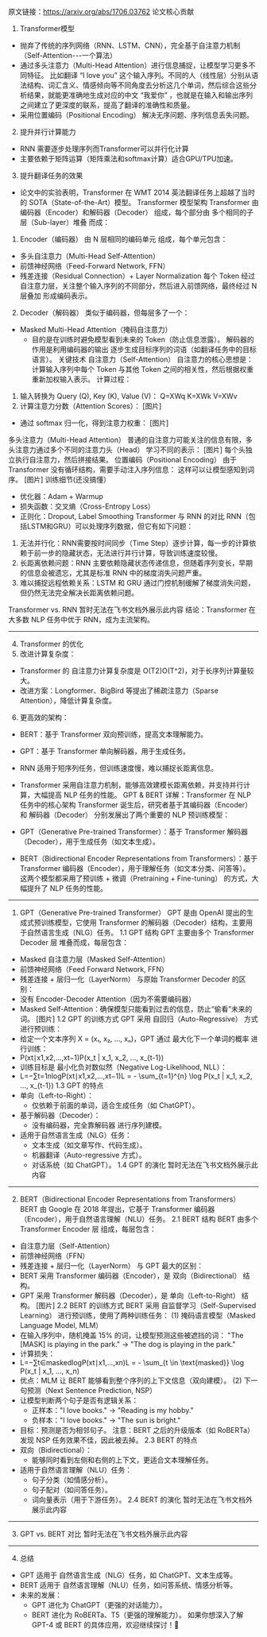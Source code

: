原文链接：https://arxiv.org/abs/1706.03762
论文核心贡献
1. Transformer模型
- 抛弃了传统的序列网络（RNN、LSTM、CNN），完全基于自注意力机制（Self-Attention---一个算法）
- 通过多头注意力（Multi-Head Attention）进行信息捕捉，让模型学习更多不同特征。
比如翻译 “I love you” 这个输入序列。不同的人（线性层）分别从语法结构、词汇含义、情感倾向等不同角度去分析这几个单词，然后综合这些分析结果，就能更准确地生成对应的中文 “我爱你” ，也就是在输入和输出序列之间建立了更深度的联系，提高了翻译的准确性和质量。
- 采用位置编码（Positional Encoding） 解决无序问题、序列信息丢失问题。
2. 提升并行计算能力
- RNN 需要逐步处理序列而Transformer可以并行化计算
- 主要依赖于矩阵运算（矩阵乘法和softmax计算）适合GPU/TPU加速。
3. 提升翻译任务的效果
- 论文中的实验表明，Transformer 在 WMT 2014 英法翻译任务上超越了当时的 SOTA（State-of-the-Art）模型。
Transformer 模型架构
Transformer 由 编码器（Encoder）和解码器（Decoder） 组成，每个部分由 多个相同的子层（Sub-layer）堆叠 而成：
1. Encoder（编码器）
由 N 层相同的编码单元 组成，每个单元包含：
- 多头自注意力（Multi-Head Self-Attention）
- 前馈神经网络（Feed-Forward Network, FFN）
- 残差连接（Residual Connection）+ Layer Normalization
每个 Token 经过 自注意力层，关注整个输入序列的不同部分，然后进入前馈网络，最终经过 N 层叠加 形成编码表示。
2. Decoder（解码器）
类似于编码器，但每层多了一个：
- Masked Multi-Head Attention（掩码自注意力）
  - 目的是在训练时避免模型看到未来的 Token（防止信息泄露）。
解码器的作用是利用编码器的输出 逐步生成目标序列的词语（如翻译任务中的目标语言）。
关键技术
自注意力（Self-Attention）
自注意力的核心思想是：计算输入序列中每个 Token 与其他 Token 之间的相关性，然后根据权重重新加权输入表示。
计算过程：
1. 输入转换为 Query (Q), Key (K), Value (V)：
Q=XWq K=XWk  V=XWv
2. 计算注意力分数（Attention Scores）：
[图片]
- 通过 softmax 归一化，得到注意力权重：
[图片]

多头注意力（Multi-Head Attention）
普通的自注意力可能关注的信息有限，多头注意力通过多个不同的注意力头（Head） 学习不同的表示：
[图片]
每个头独立执行自注意力，然后拼接结果。
位置编码（Positional Encoding）
由于 Transformer 没有循环结构，需要手动注入序列信息：
这样可以让模型感知到词序。
[图片]
训练细节(还没搞懂）
- 优化器：Adam + Warmup
- 损失函数：交叉熵（Cross-Entropy Loss）
- 正则化：Dropout, Label Smoothing
Transformer 与 RNN 的对比
RNN（包括LSTM和GRU）可以处理序列数据，但它有如下问题：
1. 无法并行化：RNN需要按时间同步（Time Step）逐步计算，每一步的计算依赖于前一步的隐藏状态，无法进行并行计算，导致训练速度较慢。
2. 长距离依赖问题：RNN 主要依赖隐藏状态传递信息，但随着序列变长，早期的信息会被遗忘，尤其是标准 RNN 中的梯度消失问题严重。
3. 难以捕捉远程依赖关系：LSTM 和 GRU 通过门控机制缓解了梯度消失问题，但仍然无法完全解决长距离依赖问题。

Transformer vs. RNN
暂时无法在飞书文档外展示此内容
结论：Transformer 在大多数 NLP 任务中优于 RNN，成为主流架构。

---
4. Transformer 的优化
5. 改进计算复杂度：
  - Transformer 的 自注意力计算复杂度是 O(T2)O(T^2)，对于长序列计算量较大。
  - 改进方案：Longformer、BigBird 等提出了稀疏注意力（Sparse Attention），降低计算复杂度。
6. 更高效的架构：
  - BERT：基于 Transformer 双向预训练，提高文本理解能力。
  - GPT：基于 Transformer 单向解码器，用于生成任务。

- RNN 适用于短序列任务，但训练速度慢，难以捕捉长距离信息。
- Transformer 采用自注意力机制，能够高效建模长距离依赖，并支持并行计算，大幅提高 NLP 任务的性能。
GPT & BERT 详解：Transformer 在 NLP 任务中的核心架构
Transformer 诞生后，研究者基于其编码器（Encoder） 和 解码器（Decoder） 分别发展出了两个重要的 NLP 预训练模型：
- GPT（Generative Pre-trained Transformer）：基于 Transformer 解码器（Decoder），用于生成任务（如文本生成）。
- BERT（Bidirectional Encoder Representations from Transformers）：基于 Transformer 编码器（Encoder），用于理解任务（如文本分类、问答等）。
这两个模型都采用了预训练 + 微调（Pretraining + Fine-tuning） 的方式，大幅提升了 NLP 任务的性能。

---
1. GPT（Generative Pre-trained Transformer）
GPT 是由 OpenAI 提出的生成式预训练模型，它使用 Transformer 的解码器（Decoder）结构，主要用于自然语言生成（NLG）任务。
1.1 GPT 结构
GPT 主要由多个 Transformer Decoder 层 堆叠而成，每层包含：
- Masked 自注意力层（Masked Self-Attention）
- 前馈神经网络（Feed Forward Network, FFN）
- 残差连接 + 层归一化（LayerNorm）
与原始 Transformer Decoder 的区别：
- 没有 Encoder-Decoder Attention（因为不需要编码器）
- Masked Self-Attention：确保模型只能看到过去的信息，防止“偷看”未来的词。
[图片]
1.2 GPT 的训练方式
GPT 采用 自回归（Auto-Regressive） 方式进行预训练：
- 给定一个文本序列 X = (x₁, x₂, ..., xₙ)，GPT 通过 最大化下一个单词的概率 进行训练：
- P(xt∣x1,x2,...,xt−1)P(x_t | x_1, x_2, ..., x_{t-1})
- 训练目标是 最小化负对数似然（Negative Log-Likelihood, NLL）：
- L=−∑t=1nlog⁡P(xt∣x1,x2,...,xt−1)L = - \sum_{t=1}^{n} \log P(x_t | x_1, x_2, ..., x_{t-1})
1.3 GPT 的特点
- 单向（Left-to-Right）：
  - 仅依赖于前面的单词，适合生成任务（如 ChatGPT）。
- 基于解码器（Decoder）：
  - 没有编码器，完全靠解码器 进行序列建模。
- 适用于自然语言生成（NLG）任务：
  - 文本生成（如文章写作、代码生成）。
  - 机器翻译（Auto-regressive 方式）。
  - 对话系统（如 ChatGPT）。
1.4 GPT 的演化
暂时无法在飞书文档外展示此内容

---
2. BERT（Bidirectional Encoder Representations from Transformers）
BERT 由 Google 在 2018 年提出，它基于 Transformer 编码器（Encoder），用于自然语言理解（NLU）任务。
2.1 BERT 结构
BERT 由多个 Transformer Encoder 层 组成，每层包含：
- 自注意力层（Self-Attention）
- 前馈神经网络（FFN）
- 残差连接 + 层归一化（LayerNorm）
与 GPT 最大的区别：
- BERT 采用 Transformer 编码器（Encoder），是 双向（Bidirectional） 结构。
- GPT 采用 Transformer 解码器（Decoder），是 单向（Left-to-Right） 结构。
[图片]
2.2 BERT 的训练方式
BERT 采用 自监督学习（Self-Supervised Learning） 进行预训练，使用了两种训练任务：
(1) 掩码语言模型（Masked Language Model, MLM）
- 在输入序列中，随机掩盖 15% 的词，让模型预测这些被遮挡的词：
"The [MASK] is playing in the park." → "The dog is playing in the park."
- 计算损失：
- L=−∑t∈maskedlog⁡P(xt∣x1,...,xn)L = - \sum_{t \in \text{masked}} \log P(x_t | x_1, ..., x_n)
- 优点：MLM 让 BERT 能够看到整个序列的上下文信息（双向建模）。
(2) 下一句预测（Next Sentence Prediction, NSP）
- 让模型判断两个句子是否有逻辑关系：
  - 正样本："I love books." → "Reading is my hobby."
  - 负样本："I love books." → "The sun is bright."
- 目标：预测是否为相邻句子。
注意：BERT 之后的升级版本（如 RoBERTa）发现 NSP 任务效果不佳，因此被去掉。
2.3 BERT 的特点
- 双向（Bidirectional）：
  - 能够同时看到左侧和右侧的上下文，更适合文本理解任务。
- 适用于自然语言理解（NLU）任务：
  - 句子分类（如情感分析）。
  - 句子配对（如问答任务）。
  - 词向量表示（用于下游任务）。
2.4 BERT 的演化
暂时无法在飞书文档外展示此内容

---
3. GPT vs. BERT 对比
暂时无法在飞书文档外展示此内容

---
4. 总结
- GPT 适用于 自然语言生成（NLG）任务，如 ChatGPT、文本生成等。
- BERT 适用于 自然语言理解（NLU）任务，如问答系统、情感分析等。
- 未来的发展：
  - GPT 进化为 ChatGPT（更强的对话能力）。
  - BERT 进化为 RoBERTa、T5（更强的理解能力）。
如果你想深入了解 GPT-4 或 BERT 的具体应用，欢迎继续探讨！🚀
